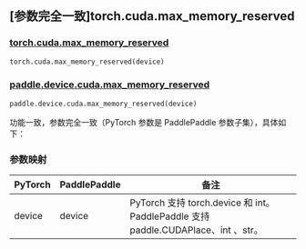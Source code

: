 ## [参数完全一致]torch.cuda.max_memory_reserved

### [torch.cuda.max_memory_reserved](https://pytorch.org/docs/stable/generated/torch.cuda.max_memory_reserved.html#torch.cuda.max_memory_reserved)

```python
torch.cuda.max_memory_reserved(device)
```

### [paddle.device.cuda.max_memory_reserved](https://www.paddlepaddle.org.cn/documentation/docs/zh/develop/api/paddle/device/cuda/max_memory_reserved_cn.html)

```python
paddle.device.cuda.max_memory_reserved(device)
```

功能一致，参数完全一致（PyTorch 参数是 PaddlePaddle 参数子集），具体如下：
### 参数映射
| PyTorch       | PaddlePaddle | 备注                                                                    |
| ------------- | ------------ |-----------------------------------------------------------------------|
| device        | device            | PyTorch 支持 torch.device 和 int。 PaddlePaddle 支持 paddle.CUDAPlace、int 、str。 |
